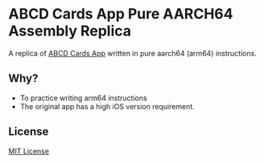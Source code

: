 # ABCD Cards App Pure AARCH64 Assembly Replica
A replica of [ABCD Cards App](https://apps.apple.com/ca/app/abcd-cards/id1212769036)
written in pure aarch64 (arm64) instructions.
## Why?
- To practice writing arm64 instructions
- The original app has a high iOS version requirement.
## License
[MIT License](LICENSE)

